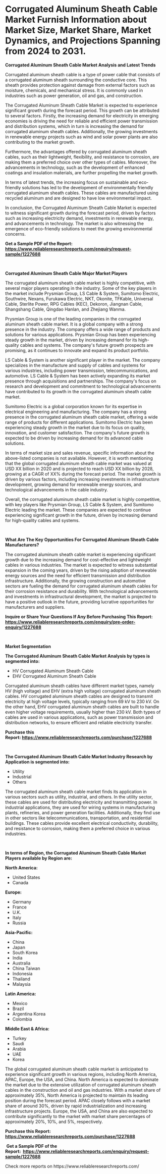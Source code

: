 <p><h1>Corrugated Aluminum Sheath Cable Market Furnish Information about Market Size, Market Share, Market Dynamics, and Projections Spanning from 2024 to 2031.</h1></p><p><strong>Corrugated Aluminum Sheath Cable Market Analysis and Latest Trends</strong></p>
<p><p>Corrugated aluminum sheath cable is a type of power cable that consists of a corrugated aluminum sheath surrounding the conductive core. This sheath provides protection against damage from external factors such as moisture, chemicals, and mechanical stress. It is commonly used in industries such as power generation, oil and gas, and construction.</p><p>The Corrugated Aluminum Sheath Cable Market is expected to experience significant growth during the forecast period. This growth can be attributed to several factors. Firstly, the increasing demand for electricity in emerging economies is driving the need for reliable and efficient power transmission and distribution systems, which in turn is increasing the demand for corrugated aluminum sheath cables. Additionally, the growing investments in renewable energy projects such as wind and solar power plants are also contributing to the market growth.</p><p>Furthermore, the advantages offered by corrugated aluminum sheath cables, such as their lightweight, flexibility, and resistance to corrosion, are making them a preferred choice over other types of cables. Moreover, the advancements in technology, such as the development of enhanced coatings and insulation materials, are further propelling the market growth.</p><p>In terms of latest trends, the increasing focus on sustainable and eco-friendly solutions has led to the development of environmentally friendly corrugated aluminum sheath cables. These cables are manufactured using recycled aluminum and are designed to have low environmental impact.</p><p>In conclusion, the Corrugated Aluminum Sheath Cable Market is expected to witness significant growth during the forecast period, driven by factors such as increasing electricity demand, investments in renewable energy, and advancements in technology. The market is also witnessing the emergence of eco-friendly solutions to meet the growing environmental concerns.</p></p>
<p><strong>Get a Sample PDF of the Report:&nbsp; <a href="https://www.reliableresearchreports.com/enquiry/request-sample/1227688">https://www.reliableresearchreports.com/enquiry/request-sample/1227688</a></strong></p>
<p>&nbsp;</p>
<p><strong>Corrugated Aluminum Sheath Cable Major Market Players</strong></p>
<p><p>The corrugated aluminum sheath cable market is highly competitive, with several major players operating in the industry. Some of the key players in the market include Prysmian Group, LS Cable & System, Sumitomo Electric, Southwire, Nexans, Furukawa Electric, NKT, Okonite, TFKable, Universal Cable, Sterlite Power, RPG Cables (KEC), Dekoron, Jiangnan Cable, Shangshang Cable, Qingdao Hanlan, and Zhejiang Wanma.</p><p>Prysmian Group is one of the leading companies in the corrugated aluminum sheath cable market. It is a global company with a strong presence in the industry. The company offers a wide range of products and solutions for various applications. Prysmian Group has been experiencing steady growth in the market, driven by increasing demand for its high-quality cables and systems. The company's future growth prospects are promising, as it continues to innovate and expand its product portfolio.</p><p>LS Cable & System is another significant player in the market. The company specializes in the manufacture and supply of cables and systems for various industries, including power transmission, telecommunications, and automotive. LS Cable & System has been actively expanding its market presence through acquisitions and partnerships. The company's focus on research and development and commitment to technological advancements have contributed to its growth in the corrugated aluminum sheath cable market.</p><p>Sumitomo Electric is a global corporation known for its expertise in electrical engineering and manufacturing. The company has a strong presence in the corrugated aluminum sheath cable market, offering a wide range of products for different applications. Sumitomo Electric has been experiencing steady growth in the market due to its focus on quality, innovation, and customer satisfaction. The company's future growth is expected to be driven by increasing demand for its advanced cable solutions.</p><p>In terms of market size and sales revenue, specific information about the above-listed companies is not available. However, it is worth mentioning that the global corrugated aluminum sheath cable market was valued at USD XX billion in 2020 and is projected to reach USD XX billion by 2028, growing at a CAGR of XX% during the forecast period. The market growth is driven by various factors, including increasing investments in infrastructure development, growing demand for renewable energy sources, and technological advancements in the cable industry.</p><p>Overall, the corrugated aluminum sheath cable market is highly competitive, with key players like Prysmian Group, LS Cable & System, and Sumitomo Electric leading the market. These companies are expected to continue experiencing significant growth in the future, driven by increasing demand for high-quality cables and systems.</p></p>
<p>&nbsp;</p>
<p><strong>What Are The Key Opportunities For Corrugated Aluminum Sheath Cable Manufacturers?</strong></p>
<p><p>The corrugated aluminum sheath cable market is experiencing significant growth due to the increasing demand for cost-effective and lightweight cables in various industries. The market is expected to witness substantial expansion in the coming years, driven by the rising adoption of renewable energy sources and the need for efficient transmission and distribution infrastructure. Additionally, the growing construction and automotive sectors are fueling the demand for corrugated aluminum sheath cables for their corrosion resistance and durability. With technological advancements and investments in infrastructural development, the market is projected to have a positive outlook in the future, providing lucrative opportunities for manufacturers and suppliers.</p></p>
<p><strong>Inquire or Share Your Questions If Any Before Purchasing This Report: <a href="https://www.reliableresearchreports.com/enquiry/pre-order-enquiry/1227688">https://www.reliableresearchreports.com/enquiry/pre-order-enquiry/1227688</a></strong></p>
<p>&nbsp;</p>
<p><strong>Market Segmentation</strong></p>
<p><strong>The Corrugated Aluminum Sheath Cable Market Analysis by types is segmented into:</strong></p>
<p><ul><li>HV Corrugated Aluminum Sheath Cable</li><li>EHV Corrugated Aluminum Sheath Cable</li></ul></p>
<p><p>Corrugated aluminum sheath cables have different market types, namely HV (high voltage) and EHV (extra high voltage) corrugated aluminum sheath cables. HV corrugated aluminum sheath cables are designed to transmit electricity at high voltage levels, typically ranging from 69 kV to 230 kV. On the other hand, EHV corrugated aluminum sheath cables are built to handle even higher voltage requirements, usually higher than 230 kV. Both types of cables are used in various applications, such as power transmission and distribution networks, to ensure efficient and reliable electricity transfer.</p></p>
<p><strong>Purchase this Report:&nbsp;<a href="https://www.reliableresearchreports.com/purchase/1227688">https://www.reliableresearchreports.com/purchase/1227688</a></strong></p>
<p>&nbsp;</p>
<p><strong>The Corrugated Aluminum Sheath Cable Market Industry Research by Application is segmented into:</strong></p>
<p><ul><li>Utility</li><li>Industrial</li><li>Others</li></ul></p>
<p><p>The corrugated aluminum sheath cable market finds its application in various sectors such as utility, industrial, and others. In the utility sector, these cables are used for distributing electricity and transmitting power. In industrial applications, they are used for wiring systems in manufacturing plants, refineries, and power generation facilities. Additionally, they find use in other sectors like telecommunications, transportation, and residential buildings. These cables provide excellent electrical conductivity, durability, and resistance to corrosion, making them a preferred choice in various industries.</p></p>
<p>&nbsp;</p>
<p><strong>In terms of Region, the Corrugated Aluminum Sheath Cable Market Players available by Region are:</strong></p>
<p>
    <p> <strong> North America: </strong>
        <ul>
            <li>United States</li>
            <li>Canada</li>
        </ul>
        </p> 
    <p> <strong> Europe: </strong>
        <ul>
            <li>Germany</li>
            <li>France</li>
            <li>U.K.</li>
            <li>Italy</li>
            <li>Russia</li>
        </ul>
        </p> 
    <p> <strong> Asia-Pacific: </strong>
        <ul>
            <li>China</li>
            <li>Japan</li>
            <li>South Korea</li>
            <li>India</li>
            <li>Australia</li>
            <li>China Taiwan</li>
            <li>Indonesia</li>
            <li>Thailand</li>
            <li>Malaysia</li>
        </ul>
        </p> 
    <p> <strong> Latin America: </strong>
        <ul>
            <li>Mexico</li>
            <li>Brazil</li>
            <li>Argentina Korea</li>
            <li>Colombia</li>
        </ul>
        </p> 
    <p> <strong> Middle East & Africa: </strong>
        <ul>
            <li>Turkey</li>
            <li>Saudi</li>
            <li>Arabia</li>
            <li>UAE</li>
            <li>Korea</li>
        </ul>
    </p>
    </p>
<p><p>The global corrugated aluminum sheath cable market is anticipated to experience significant growth in various regions, including North America, APAC, Europe, the USA, and China. North America is expected to dominate the market due to the extensive utilization of corrugated aluminum sheath cables in the construction and oil and gas industries. With a market share of approximately 35%, North America is projected to maintain its leading position during the forecast period. APAC closely follows with a market share of around 30%, driven by rapid industrialization and increasing infrastructure projects. Europe, the USA, and China are also expected to contribute significantly to the market with market share percentages of approximately 20%, 10%, and 5%, respectively.</p></p>
<p><strong>Purchase this Report: <a href="https://www.reliableresearchreports.com/purchase/1227688">https://www.reliableresearchreports.com/purchase/1227688</a></strong></p>
<p>&nbsp;<strong>Get a Sample PDF of the Report:&nbsp;&nbsp;<a href="https://www.reliableresearchreports.com/enquiry/request-sample/1227688">https://www.reliableresearchreports.com/enquiry/request-sample/1227688</a></strong></p>
<p><strong></strong></p>
<p>Check more reports on https://www.reliableresearchreports.com/</p>